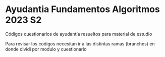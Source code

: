 # Ayudantia Fundamentos Algoritmos 2023 S2
Códigos cuestionarios de ayudantía resueltos para material de estudio

Para revisar los codigos necesitan ir a las distintas ramas (branches) en donde dividi por modulo y cuestionario

